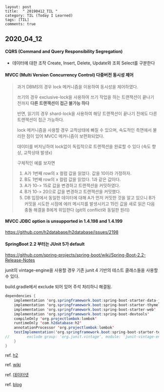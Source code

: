 ```
layout: post
title:  " 20190412_TIL "
category: TIL (Today I Learned)
tags: [TIL]
comments: true
```



## 2020_04_12





#### CQRS (Command and Query Responsibility Segregation)

- 데이터에 대한 조작 Create, Insert, Delete, Update와 조회 Select를 구분한다



#### MVCC (Multi Version Concurrency Control) 다중버전 동시성 제어

>  과거 DBMS의 경우 lock 메커니즘을 이용하여 동시성을 제어하였다.
>
> 쓰기의 경우 exclusive-lock을 사용하여 쓰기 작업을 하는 트랜잭션이 끝나기 전까지 **다른 트랜잭션이 접근 불가능 하다**
>
> 반면, 읽기의 경우 shard-lock을 사용하여 해당 트랜잭션이 끝나기 전에도 다른 트랜잭션이 접근 가능하다.
>
> lock 메커니즘을 사용할 경우 교착상태에 빠질 수 있으며, 속도적인 측면에서 불리한 점이 있어 MVCC 메커니즘이 보편화되었다.
>
> 데이터를 버저닝하여 lock없이 독립적으로 트랜잭션을 완료할 수 있다 (속도 향상, 교착상태 발생x)
>
> 구체적인 예를 보자면
>
> 1. A가 1번째 row의 x 컬럼 값을 읽었다. 값을 10이라 가정하자.
> 2. B도 1번째 row의 x 컬럼 값을 읽었다. 1과 같은 값이다.
> 3. A가 10-> 15로 값을 변경하고 트랜잭션을 커밋하였다.
> 4. B가 10-> 20으로 값을 변경하고 트랜잭션을 커밋했다.
> 5. DB 입장에서 동일한 데이터에 대해 A가 먼저 커밋한 것을 알고 있으니 B가 커밋을 시도한 시점에 에러 메시지를 발생시키고 15인 값을 새로 읽은 다음 충돌 해결을 B에게 위임한다 (git의 conflict와 동일한 원리) 



#### MVCC JDBC option is unsupported in 1.4.198 and 1.4.199

<a href="https://github.com/h2database/h2database/issues/2198"><https://github.com/h2database/h2database/issues/2198></a>



#### SpringBoot 2.2 부터는 JUnit 5가 default

<a href="https://github.com/spring-projects/spring-boot/wiki/Spring-Boot-2.2-Release-Notes">https://github.com/spring-projects/spring-boot/wiki/Spring-Boot-2.2-Release-Notes</a></a>

junit의 vintage-engine을 사용할 경우 기존 junit 4 기반의 테스트 클래스들을 사용할 수 있다.

build.gradle에서 exclude 되어 있어 주석 처리하니 해결됨.

```java
dependencies {
    implementation 'org.springframework.boot:spring-boot-starter-data-jpa'
    implementation 'org.springframework.boot:spring-boot-starter-thymeleaf'
    implementation 'org.springframework.boot:spring-boot-starter-web'
    implementation 'org.springframework.boot:spring-boot-devtools'
    compileOnly 'org.projectlombok:lombok'
    runtimeOnly 'com.h2database:h2'
    annotationProcessor 'org.projectlombok:lombok'
    testImplementation('org.springframework.boot:spring-boot-starter-test') {
//        exclude group: 'org.junit.vintage', module: 'junit-vintage-engine'
    }
}
```





ref. <a href="http://www.h2database.com/html/advanced.html">h2</a><br>

ref. <a href="[https://ko.wikipedia.org/wiki/%EB%8B%A4%EC%A4%91_%EB%B2%84%EC%A0%84_%EB%8F%99%EC%8B%9C%EC%84%B1_%EC%A0%9C%EC%96%B4](https://ko.wikipedia.org/wiki/다중_버전_동시성_제어)">wiki</a><br>

ref. <a href="https://www.datanet.co.kr/news/articleView.html?idxno=116534">데이터넷</a><br>

ref. <a href="https://www.joinc.co.kr/w/man/12/MVCC">blog</a>